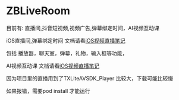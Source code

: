# ZBLiveRoom
目前有:  直播间,抖音短视频,视频广告,弹幕绑定时间，AI视频互动课


iOS直播间,弹幕绑定时间 文档请看[iOS视频直播笔记](https://www.jianshu.com/p/c81da8d2228f)

包括 播放器，聊天室，弹幕，礼物，输入框等功能，

AI视频互动课 文档请看[iOS视频直播笔记](https://www.jianshu.com/p/b73b6001d3e6)


因为项目里的直播用到了TXLiteAVSDK_Player 比较大，下载可能比较慢

如果报错，需要pod install 才能运行
